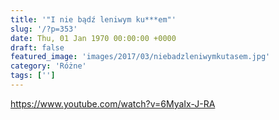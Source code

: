```yaml
---
title: '"I nie bądź leniwym ku***em"'
slug: '/?p=353'
date: Thu, 01 Jan 1970 00:00:00 +0000
draft: false
featured_image: 'images/2017/03/niebadzleniwymkutasem.jpg'
category: 'Różne'
tags: ['']
---
```


https://www.youtube.com/watch?v=6MyaIx-J-RA